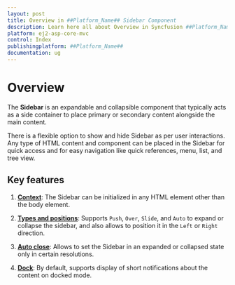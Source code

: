 ```yaml
---
layout: post
title: Overview in ##Platform_Name## Sidebar Component
description: Learn here all about Overview in Syncfusion ##Platform_Name## Sidebar component and more.
platform: ej2-asp-core-mvc
control: Index
publishingplatform: ##Platform_Name##
documentation: ug
---
```


# Overview

The **Sidebar** is an expandable and collapsible component that typically acts as a side container to place primary or secondary content alongside the main content.

There is a flexible option to show and hide Sidebar as per user interactions. Any type of HTML content and component can be placed in the Sidebar for quick access and for easy navigation like quick references, menu, list, and tree view.

## Key features

1. **[Context](/sidebar/custom-context/)**: The Sidebar can be initialized in any HTML element other than the body element.

2. **[Types and positions](/sidebar/variations/)**: Supports `Push`, `Over`, `Slide`, and `Auto` to expand or collapse the sidebar, and also allows to position it in the `Left` or `Right` direction.

3. **[Auto close](/sidebar/auto-close/)**: Allows to set the Sidebar in an expanded or collapsed state only in certain resolutions.

4. **[Dock](/sidebar/docking-sidebar/)**: By default, supports display of short notifications about the content on docked mode.
